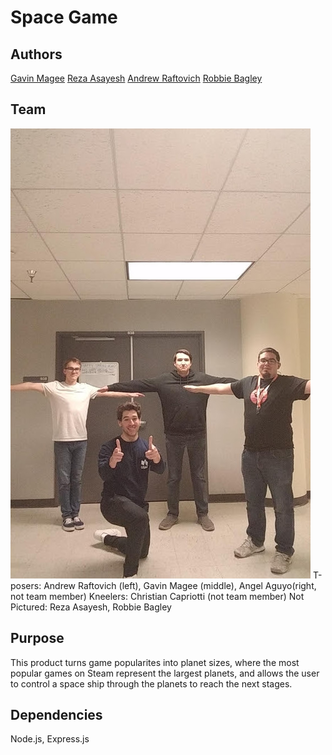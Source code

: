 # Space Game

## Authors

[Gavin Magee](https://github.com/GavinTMagee)
[Reza Asayesh](https://github.com/RMA-source)
[Andrew Raftovich](https://github.com/Kalatco)
[Robbie Bagley](https://github.com/kansairob)

## Team

![Team picture](https://github.com/Kalatco/HackAZ-2020/blob/master/team.jpg)
T-posers: Andrew Raftovich (left), Gavin Magee (middle), Angel Aguyo(right, not team member)
Kneelers: Christian Capriotti (not team member)
Not Pictured: Reza Asayesh, Robbie Bagley

## Purpose

This product turns game popularites into planet sizes, where the most popular
games on Steam represent the largest planets, and allows the user to control
a space ship through the planets to reach the next stages.

## Dependencies

Node.js, Express.js

